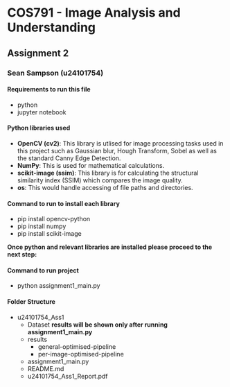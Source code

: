 # COS791 - Image Analysis and Understanding
## Assignment 2
### Sean Sampson (u24101754)

#### Requirements to run this file 
- python
- jupyter notebook

#### Python libraries used
- **OpenCV (cv2)**: This library is utlised for image processing tasks used in this project such as Gaussian blur, Hough Transform, Sobel as well as the standard Canny Edge Detection.
- **NumPy**: This is used for mathematical calculations.
- **scikit-image (ssim)**: This library is for calculating the structural similarity index (SSIM) which compares the image quality.
- **os**: This would handle accessing of file paths and directories.

#### Command to run to install each library
- pip install opencv-python
- pip install numpy
- pip install scikit-image

**Once python and relevant libraries are installed please proceed to the next step:**

#### Command to run project
- python assignment1_main.py

#### Folder Structure
- u24101754_Ass1
    - Dataset
    **results will be shown only after running assignment1_main.py**
    - results
        - general-optimised-pipeline
        - per-image-optimised-pipeline
    - assignment1_main.py
    - README.md
    - u24101754_Ass1_Report.pdf



